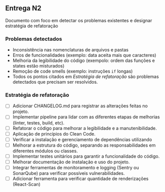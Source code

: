 ## Entrega N2 

Documento com foco em detectar os problemas existentes e designar estratégia de refatoração

### Problemas detectados

- Inconsistência nas nomenclaturas de arquivos e pastas
- Erros de funcionalidades (exemplo: data aceita mais que caracteres)
- Melhoria da legibilidade do código (exempolo: ordem das funções e states estão misturados)
- Remoção de code smells (exemplo: instruções `if` longas)
- Todos os pontos citados em *Estratégia de refatoração* são problemas detectados que precisam ser resolvidos.

### Estratégia de refatoração

- [ ] Adicionar CHANGELOG.md para registrar as alterações feitas no projeto.
- [ ] Implementar pipeline para lidar com as diferentes etapas de melhorias (linter, testes, build, etc).
- [ ] Refatorar o código para melhorar a legibilidade e a manutenibilidade.
- [ ] Aplicação de princípios do Clean Code.
- [ ] Verificar a instalação e gerenciamento de dependências utilizando 
- [ ] Melhorar a estrutura do código, separando as responsabilidades em diferentes módulos ou classes.
- [ ] Implementar testes unitários para garantir a funcionalidade do código.
- [ ] Melhorar documentação de instalação e uso do projeto.
- [ ] Integrar ferramentas de monitoramento e logging (Sentry ou SonarQube) para verificar possíveis vulnerabilidades.
- [ ] Adicionar ferramenta para verificar quantidade de renderizações (React-Scan)